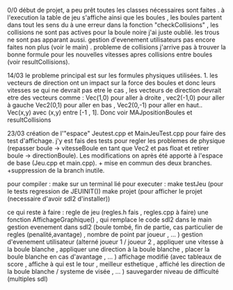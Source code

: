 0/0 début de projet, a peu prêt toutes les classes nécessaires sont faites . à l'execution la table de jeu s'affiche ainsi que les boules , les boules partent dans tout les sens du à une erreur dans la fonction "checkCollisions" , les collisions ne sont pas actives pour la boule noire j'ai juste oublié. les trous ne sont pas apparant aussi. gestion d'evenement utilisateurs pas encore faites non plus (voir le main) . probleme de collisions j'arrive pas à trouver la bonne formule pour les nouvelles vitesses apres collisions entre boules (voir resultCollisions).

14/03 le probleme principal est sur les formules physiques utilisées. 1. les vecteurs de direction ont un impact sur la force des boules et donc leurs vitesses se qui ne devrait pas etre le cas , les vecteurs de direction devrait etre des vecteurs comme : Vec(1,0) pour aller à droite , vec2(-1,0) pour aller à gauche Vec2(0,1) pour aller en bas , Vec2(0,-1) pour aller en haut.. Vec(x,y) avec (x,y) entre [-1 , 1]. Donc voir MAJpositionBoules et resultCollisions

23/03 création de l'"espace" Jeutest.cpp et MainJeuTest.cpp pour faire des test d'affichage. j'y est fais des tests pour regler les problemes de physique (repasser boule -> vitesseBoule en tant que Vec2 et pas float et retirer boule -> directionBoule). Les modifications on après été apporté à l'espace de base (Jeu.cpp et main.cpp). + mise en commun des deux branches. +suppression de la branch inutile.

pour compiler : make sur un terminal lié pour executer : make testJeu (pour le tests regression de JEUINIT()) make projet (pour afficher le projet (necessaire d'avoir sdl2 d'installer))

ce qui reste à faire : 
	regle de jeu (regles.h fais , regles.cpp à faire)
	une fonction AffichageGraphique() , qui remplace le code sdl2 dans le main
	gestion evenement dans sdl2 (boule tombé, fin de partie, cas particulier de regles (penalité,avantage) , nombre de point par joueur , ... )
	gestion d'evenement utilisateur (alterné joueur 1 / joueur 2 , appliquer une vitesse à la boule blanche , appliquer une direction à la boule blanche , placer la boule blanche en cas d'avantage , ... )
	affichage modifié (avec tableaux de score , affiche à qui est le tour , meilleur esthetique , affiché les direction de la boule blanche / systeme de visée , ... )
	sauvegarder
	niveau de difficulté (multiples sdl)
